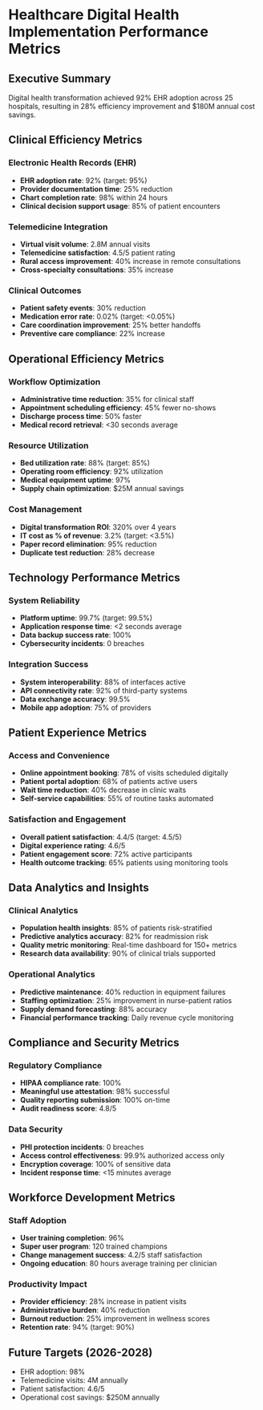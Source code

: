 # Healthcare Digital Health Implementation Performance Metrics

## Executive Summary
Digital health transformation achieved 92% EHR adoption across 25 hospitals, resulting in 28% efficiency improvement and $180M annual cost savings.

## Clinical Efficiency Metrics

### Electronic Health Records (EHR)
- **EHR adoption rate**: 92% (target: 95%)
- **Provider documentation time**: 25% reduction
- **Chart completion rate**: 98% within 24 hours
- **Clinical decision support usage**: 85% of patient encounters

### Telemedicine Integration
- **Virtual visit volume**: 2.8M annual visits
- **Telemedicine satisfaction**: 4.5/5 patient rating
- **Rural access improvement**: 40% increase in remote consultations
- **Cross-specialty consultations**: 35% increase

### Clinical Outcomes
- **Patient safety events**: 30% reduction
- **Medication error rate**: 0.02% (target: <0.05%)
- **Care coordination improvement**: 25% better handoffs
- **Preventive care compliance**: 22% increase

## Operational Efficiency Metrics

### Workflow Optimization
- **Administrative time reduction**: 35% for clinical staff
- **Appointment scheduling efficiency**: 45% fewer no-shows
- **Discharge process time**: 50% faster
- **Medical record retrieval**: <30 seconds average

### Resource Utilization
- **Bed utilization rate**: 88% (target: 85%)
- **Operating room efficiency**: 92% utilization
- **Medical equipment uptime**: 97%
- **Supply chain optimization**: $25M annual savings

### Cost Management
- **Digital transformation ROI**: 320% over 4 years
- **IT cost as % of revenue**: 3.2% (target: <3.5%)
- **Paper record elimination**: 95% reduction
- **Duplicate test reduction**: 28% decrease

## Technology Performance Metrics

### System Reliability
- **Platform uptime**: 99.7% (target: 99.5%)
- **Application response time**: <2 seconds average
- **Data backup success rate**: 100%
- **Cybersecurity incidents**: 0 breaches

### Integration Success
- **System interoperability**: 88% of interfaces active
- **API connectivity rate**: 92% of third-party systems
- **Data exchange accuracy**: 99.5%
- **Mobile app adoption**: 75% of providers

## Patient Experience Metrics

### Access and Convenience
- **Online appointment booking**: 78% of visits scheduled digitally
- **Patient portal adoption**: 68% of patients active users
- **Wait time reduction**: 40% decrease in clinic waits
- **Self-service capabilities**: 55% of routine tasks automated

### Satisfaction and Engagement
- **Overall patient satisfaction**: 4.4/5 (target: 4.5/5)
- **Digital experience rating**: 4.6/5
- **Patient engagement score**: 72% active participants
- **Health outcome tracking**: 65% patients using monitoring tools

## Data Analytics and Insights

### Clinical Analytics
- **Population health insights**: 85% of patients risk-stratified
- **Predictive analytics accuracy**: 82% for readmission risk
- **Quality metric monitoring**: Real-time dashboard for 150+ metrics
- **Research data availability**: 90% of clinical trials supported

### Operational Analytics
- **Predictive maintenance**: 40% reduction in equipment failures
- **Staffing optimization**: 25% improvement in nurse-patient ratios
- **Supply demand forecasting**: 88% accuracy
- **Financial performance tracking**: Daily revenue cycle monitoring

## Compliance and Security Metrics

### Regulatory Compliance
- **HIPAA compliance rate**: 100%
- **Meaningful use attestation**: 98% successful
- **Quality reporting submission**: 100% on-time
- **Audit readiness score**: 4.8/5

### Data Security
- **PHI protection incidents**: 0 breaches
- **Access control effectiveness**: 99.9% authorized access only
- **Encryption coverage**: 100% of sensitive data
- **Incident response time**: <15 minutes average

## Workforce Development Metrics

### Staff Adoption
- **User training completion**: 96%
- **Super user program**: 120 trained champions
- **Change management success**: 4.2/5 staff satisfaction
- **Ongoing education**: 80 hours average training per clinician

### Productivity Impact
- **Provider efficiency**: 28% increase in patient visits
- **Administrative burden**: 40% reduction
- **Burnout reduction**: 25% improvement in wellness scores
- **Retention rate**: 94% (target: 90%)

## Future Targets (2026-2028)
- EHR adoption: 98%
- Telemedicine visits: 4M annually
- Patient satisfaction: 4.6/5
- Operational cost savings: $250M annually